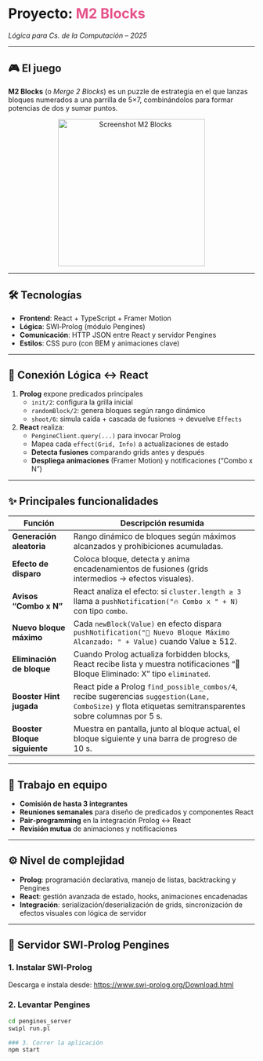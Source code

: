 # Proyecto: <span style="color:#e6538a">M2 Blocks</span>  
*Lógica para Cs. de la Computación – 2025*

---

## 🎮 El juego  
**M2 Blocks** (o *Merge 2 Blocks*) es un puzzle de estrategia en el que lanzas bloques numerados a una parrilla de 5×7, combinándolos para formar potencias de dos y sumar puntos.  

<p align="center">
  <img src="C:\Users\nacho\Desktop\2048-\proyecto-m2blocks-comision-2\docs\images\m2blocks-game-screenshot.png" alt="Screenshot M2 Blocks" width="300"/>
</p>

---

## 🛠️ Tecnologías  
- **Frontend**: React + TypeScript + Framer Motion  
- **Lógica**: SWI‑Prolog (módulo Pengines)  
- **Comunicación**: HTTP JSON entre React y servidor Pengines  
- **Estilos**: CSS puro (con BEM y animaciones clave)  

---

## 🔗 Conexión Lógica ↔ React  
1. **Prolog** expone predicados principales  
   - `init/2`: configura la grilla inicial  
   - `randomBlock/2`: genera bloques según rango dinámico  
   - `shoot/6`: simula caída + cascada de fusiones → devuelve `Effects`  
2. **React** realiza:  
   - `PengineClient.query(...)` para invocar Prolog  
   - Mapea cada `effect(Grid, Info)` a actualizaciones de estado  
   - **Detecta fusiones** comparando grids antes y después  
   - **Despliega animaciones** (Framer Motion) y notificaciones (“Combo x N”)  

---

## ✨ Principales funcionalidades  
| Función                         | Descripción resumida                                                                                                                                                                                                                                      |
|---------------------------------|------------------------------------------------------------------------------------------------------------------------------------------------------------------------------------------------------------------------------------------------------------|
| **Generación aleatoria**        | Rango dinámico de bloques según máximos alcanzados y prohibiciones acumuladas.                                                                                                                                                                           |
| **Efecto de disparo**           | Coloca bloque, detecta y anima encadenamientos de fusiones (grids intermedios → efectos visuales).                                                                                                                                                       |
| **Avisos “Combo x N”**          | React analiza el efecto: si `cluster.length ≥ 3` llama a `pushNotification("🔥 Combo x " + N)` con tipo `combo`.                                                                                                                                          |
| **Nuevo bloque máximo**         | Cada `newBlock(Value)` en efecto dispara `pushNotification("🎉 Nuevo Bloque Máximo Alcanzado: " + Value)` cuando Value ≥ 512.                                                                                                                              |
| **Eliminación de bloque**       | Cuando Prolog actualiza forbidden blocks, React recibe lista y muestra notificaciones “🚫 Bloque Eliminado: X” tipo `eliminated`.                                                                                                                          |
| **Booster Hint jugada**         | React pide a Prolog `find_possible_combos/4`, recibe sugerencias `suggestion(Lane, ComboSize)` y flota etiquetas semitransparentes sobre columnas por 5 s.                                                                                                 |
| **Booster Bloque siguiente**    | Muestra en pantalla, junto al bloque actual, el bloque siguiente y una barra de progreso de 10 s.                                                                                                                                                         |

---

## 🤝 Trabajo en equipo  
- **Comisión de hasta 3 integrantes**  
- **Reuniones semanales** para diseño de predicados y componentes React  
- **Pair‑programming** en la integración Prolog ↔ React  
- **Revisión mutua** de animaciones y notificaciones  

---

## ⚙️ Nivel de complejidad  
- **Prolog**: programación declarativa, manejo de listas, backtracking y Pengines  
- **React**: gestión avanzada de estado, hooks, animaciones encadenadas  
- **Integración**: serialización/deserialización de grids, sincronización de efectos visuales con lógica de servidor  

---

## 🚀 Servidor SWI‑Prolog Pengines  

### 1. Instalar SWI‑Prolog  
Descarga e instala desde: https://www.swi-prolog.org/Download.html  

### 2. Levantar Pengines  
```bash
cd pengines_server
swipl run.pl

### 3. Correr la aplicación
npm start

